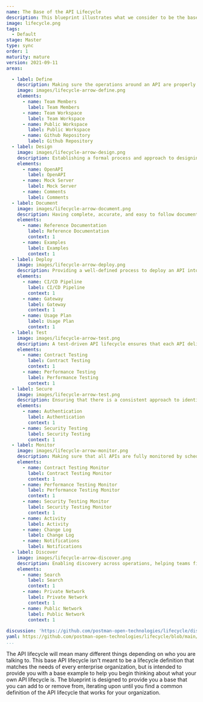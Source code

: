 ```yaml
---
name: The Base of the API Lifecycle
description: This blueprint illustrates what we consider to be the base of the API lifecycle, providing a starting point for additional lifecycle variations elsewhere on this site. Depending on your priorities and your entry point, you may need to expand or remove from this base lifecycle to match your desired situation.
image: lifecycle.png
tags:
  - Default
stage: Master
type: sync
order: 1
maturity: mature
version: 2021-09-11
areas:  

  - label: Define
    description: Making sure the operations around an API are properly defined, laying the foundation for being able to effectively design and bring an API to life, while also establishing a known place, or places to go to get all the information you need regarding each individual API or groups of APIs. 
    image: images/lifecycle-arrow-define.png
    elements:
      - name: Team Members
        label: Team Members
      - name: Team Workspace
        label: Team Workspace
      - name: Public Workspace
        label: Public Workspace
      - name: Github Repository
        label: Github Repository          
  - label: Design
    image: images/lifecycle-arrow-design.png
    description: Establishing a formal process and approach to designing an API helps establish consistency of each API that ends up in production, ensuring that APIs are developed using common industry and organizational patterns while establishing known practices for shaping the surface area and behaviors of APIs.
    elements:
      - name: OpenAPI
        label: OpenAPI    
      - name: Mock Server
        label: Mock Server   
      - name: Comments
        label: Comments      
  - label: Document
    image: images/lifecycle-arrow-document.png
    description: Having complete, accurate, and easy to follow documentation is essential for all APIs, alleviating the number one pain point for API consumers when it comes to onboarding with APIs, providing the human-readable technical details of what an API does, helping minimize the time to first API call.
    elements:
      - name: Reference Documentation
        label: Reference Documentation 
        context: 1  
      - name: Examples
        label: Examples
        context: 1            
  - label: Deploy
    image: images/lifecycle-arrow-deploy.png
    description: Providing a well-defined process to deploy an API into development, staging, and production environments, helping teams efficiently deliver future iterations of an API in a consistent and repeatable way, ensuring that APIs are properly tested, secured, and governed as a native part of the deployment process.
    elements:
      - name: CI/CD Pipeline
        label: CI/CD Pipeline
        context: 1
      - name: Gateway
        label: Gateway     
        context: 1  
      - name: Usage Plan
        label: Usage Plan    
        context: 1        
  - label: Test
    image: images/lifecycle-arrow-test.png
    description: A test-driven API lifecycle ensures that each API delivers the intended outcomes it was developed for in the first place, providing manual as well as automated ways to ensure an API hasn't changed unexpectedly and is as performant as required, helping establish a high quality of service consistently across all APIs. 
    elements:
      - name: Contract Testing
        label: Contract Testing  
        context: 1 
      - name: Performance Testing
        label: Performance Testing   
        context: 1             
  - label: Secure
    image: images/lifecycle-arrow-test.png
    description: Ensuring that there is a consistent approach to identity and access management for each API, but also the proper security testing in place to make sure that all APIs are being secured in a consistent way no matter which team developed them, or whether they will be used for private, partner, or public use in applications.
    elements:
      - name: Authentication
        label: Authentication
        context: 1         
      - name: Security Testing
        label: Security Testing   
        context: 1  
  - label: Monitor
    image: images/lifecycle-arrow-monitor.png
    description: Making sure that all APIs are fully monitored by scheduling contract, performance, security, and other tests from multiple cloud regions, but also being able to monitor the activity, changelog, and state of an API using notifications, helping keep teams and consumers informed regarding the state of the APIs they depend on.
    elements:
      - name: Contract Testing Monitor
        label: Contract Testing Monitor  
        context: 1 
      - name: Performance Testing Monitor
        label: Performance Testing Monitor   
        context: 1
      - name: Security Testing Monitor
        label: Security Testing Monitor                          
        context: 1 
      - name: Activity
        label: Activity  
      - name: Change Log
        label: Change Log   
      - name: Notifications
        label: Notifications                                  
  - label: Discover
    image: images/lifecycle-arrow-discover.png
    description: Enabling discovery across operations, helping teams find existing APIs before they develop new ones, properly matching API consumers with the right APIs, while supporting documentation, workflows, and the feedback loops that exist as part of the operation of internal, partner, and public APIs supporting applications and integrations.
    elements:
      - name: Search
        label: Search     
        context: 1
      - name: Private Network
        label: Private Network   
        context: 1
      - name: Public Network
        label: Public Network                    
        context: 1
       
discussion: 'https://github.com/postman-open-technologies/lifecycle/discussions/27'
yaml: https://github.com/postman-open-technologies/lifecycle/blob/main/_blueprints/base.md
...
```

The API lifecycle will mean many different things depending on who you are talking to. This base API lifecycle isn't meant to be a lifecycle definition that matches the needs of every enterprise organization, but is intended to provide you with a base example to help you begin thinking about what your own API lifecycle is. The blueprint is designed to provide you a base that you can add to or remove from, iterating upon until you find a common definition of the API lifecycle that works for your organization.
